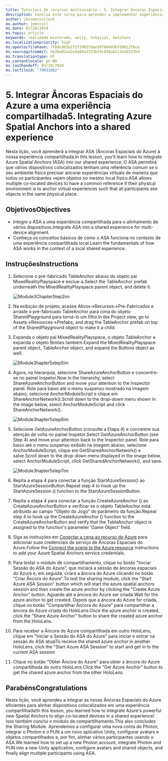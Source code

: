 ```yaml
---
title: Tutoriais de recursos multiusuário – 5. Integrar Âncoras Espaciais do Azure a uma experiência compartilhada
description: Conclua este curso para aprender a implementar experiências compartilhadas de vários usuários em um aplicativo do HoloLens 2.
author: jessemcculloch
ms.author: jemccull
ms.date: 02/26/2019
ms.topic: article
keywords: realidade misturada, unity, tutorial, hololens
ms.localizationpriority: high
ms.openlocfilehash: 7fb8cd03b2f3739037dee38786493bfd9012f6ce
ms.sourcegitcommit: 5b2ba01aa2e4a80a3333bfdc850ab213a1b523b9
ms.translationtype: HT
ms.contentlocale: pt-BR
ms.lasthandoff: 03/10/2020
ms.locfileid: "79031682"
---
```

# <a name="5-integrating-azure-spatial-anchors-into-a-shared-experience"></a><span data-ttu-id="3d6ed-105">5. Integrar Âncoras Espaciais do Azure a uma experiência compartilhada</span><span class="sxs-lookup"><span data-stu-id="3d6ed-105">5. Integrating Azure Spatial Anchors into a shared experience</span></span>

<span data-ttu-id="3d6ed-106">Nesta lição, você aprenderá a integrar ASA (Âncoras Espaciais do Azure) à nossa experiência compartilhada.</span><span class="sxs-lookup"><span data-stu-id="3d6ed-106">In this lesson, you'll learn how to integrate Azure Spatial Anchors (ASA) into our shared experience.</span></span> <span data-ttu-id="3d6ed-107">O ASA permitirá que vários dispositivos colocalizados tenham uma referência comum se o seu ambiente físico precisar ancorar experiências virtuais de maneira que todos os participantes vejam objetos no mesmo local físico.</span><span class="sxs-lookup"><span data-stu-id="3d6ed-107">ASA allows multiple co-located devices to have a common reference if their physical environment is to anchor virtual experiences such that all participants see objects in the same physical place.</span></span>

## <a name="objectives"></a><span data-ttu-id="3d6ed-108">Objetivos</span><span class="sxs-lookup"><span data-stu-id="3d6ed-108">Objectives</span></span>

* <span data-ttu-id="3d6ed-109">Integre o ASA a uma experiência compartilhada para o alinhamento de vários dispositivos.</span><span class="sxs-lookup"><span data-stu-id="3d6ed-109">Integrate ASA into a shared experience for multi-device alignment.</span></span>
* <span data-ttu-id="3d6ed-110">Conheça os conceitos básicos de como o ASA funciona no contexto de uma experiência compartilhada local.</span><span class="sxs-lookup"><span data-stu-id="3d6ed-110">Learn the fundamentals of how ASA works in the context of a local shared experience.</span></span>

## <a name="instructions"></a><span data-ttu-id="3d6ed-111">Instruções</span><span class="sxs-lookup"><span data-stu-id="3d6ed-111">Instructions</span></span>

1. <span data-ttu-id="3d6ed-112">Selecione o pré-fabricado TableAnchor abaixo do objeto pai MixedRealityPlayspace e exclua-a.</span><span class="sxs-lookup"><span data-stu-id="3d6ed-112">Select the TableAnchor prefab underneath the MixedRealityPlayspace parent object, and delete it.</span></span>

    ![Module3Chapter5tep2im](images/module3chapter5step2im.PNG)

2. <span data-ttu-id="3d6ed-114">Na exibição de projeto, acesse Ativos->Recursos->Pré-Fabricados e arraste o pré-fabricado TableAnchor para cima do objeto SharedPlayground para torná-lo um filho.</span><span class="sxs-lookup"><span data-stu-id="3d6ed-114">In the Project view, go to Assets->Resources->Prefabs, and drag the TableAnchor prefab on top of the SharedPlayground object to make it a child.</span></span>

3. <span data-ttu-id="3d6ed-115">Expanda o objeto pai MixedRealityPlayspace, o objeto TableAnchor e expanda o objeto Botões também.</span><span class="sxs-lookup"><span data-stu-id="3d6ed-115">Expand the MixedRealityPlayspace parent object, TableAnchor object, and expand the Buttons object as well.</span></span>

    ![Module3hapter5step5im](images/module3chapter5step5im.PNG)

4. <span data-ttu-id="3d6ed-117">Agora, na hierarquia, selecione ShareAzureAnchorButton e concentre-se no painel Inspetor.</span><span class="sxs-lookup"><span data-stu-id="3d6ed-117">Now in the hierarchy, select ShareAzureAnchorButton and move your attention to the Inspector panel.</span></span> <span data-ttu-id="3d6ed-118">Role para baixo até o menu suspenso mostrado na imagem abaixo, selecione AnchorModuleScript e clique em ShareAnchorNetwork().</span><span class="sxs-lookup"><span data-stu-id="3d6ed-118">Scroll down to the drop-down menu shown in the image below, select AnchorModuleScript and click ShareAnchorNetwork().</span></span>

    ![Module3hapter5step6im](images/module3chapter5step6im.PNG)

5. <span data-ttu-id="3d6ed-120">Selecione GetAzureAnchorButton (consulte a Etapa 4) e concentre sua atenção de volta no painel Inspetor.</span><span class="sxs-lookup"><span data-stu-id="3d6ed-120">Select GetAzureAnchorButton (see Step 4) and move your attention back to the Inspector panel.</span></span> <span data-ttu-id="3d6ed-121">Role para baixo até o menu suspenso exibido na imagem abaixo, selecione AnchorModuleScript, clique em GetSharedAnchorNetwork() e salve.</span><span class="sxs-lookup"><span data-stu-id="3d6ed-121">Scroll down to the drop-down menu displayed in the image below, select AnchorModuleScript, click GetSharedAnchorNetwork(), and save.</span></span>

    ![Module3hapter5step7im](images/module3chapter5step7im.PNG)

6. <span data-ttu-id="3d6ed-123">Repita a etapa 4 para conectar a função StartAzureSession() ao StartAzureSessionButton.</span><span class="sxs-lookup"><span data-stu-id="3d6ed-123">Repeat step 4 to hook up the StartAzureSession () function to the StartAzureSessionButton.</span></span>

7. <span data-ttu-id="3d6ed-124">Repita a etapa 4 para conectar a função CreateAzureAnchor () ao CreateAzureAnchorButton e verificar se o objeto TableAnchor está atribuído ao campo "Objeto do Jogo" do parâmetro da função.</span><span class="sxs-lookup"><span data-stu-id="3d6ed-124">Repeat step 4 to hook up the CreateAzureAnchor () function to the CreateAzureAnchorButton and verify that the TableAnchor object is assigned to the function's parameter 'Game Object' field.</span></span>

8. <span data-ttu-id="3d6ed-125">Siga as instruções em [Conectar a cena ao recurso do Azure](mrlearning-asa-ch1.md#4-connect-the-scene-to-the-azure-resource) para adicionar suas credenciais de serviço de Âncoras Espaciais do Azure.</span><span class="sxs-lookup"><span data-stu-id="3d6ed-125">Follow the [Connect the scene to the Azure resource](mrlearning-asa-ch1.md#4-connect-the-scene-to-the-azure-resource) instructions to add your Azure Spatial Anchors service credentials.</span></span>

9. <span data-ttu-id="3d6ed-126">Para testar o módulo de compartilhamento, clique no botão "Iniciar Sessão do ASA do Azure", que iniciará a sessão de âncoras espaciais do Azure e, em seguida, criará a âncora do Azure clicando no botão "Criar Âncora do Azure".</span><span class="sxs-lookup"><span data-stu-id="3d6ed-126">To test the sharing module, click the "Start Azure ASA Session" button which will start the azure spatial anchors session and then create the azure anchor by clicking the "Create Azure Anchor" button.</span></span> <span data-ttu-id="3d6ed-127">Aguarde até a âncora do Azure ser criada.</span><span class="sxs-lookup"><span data-stu-id="3d6ed-127">Wait for the azure anchor to get created.</span></span> <span data-ttu-id="3d6ed-128">Depois que a âncora do Azure for criada, clique no botão "Compartilhar Âncora do Azure" para compartilhar a âncora do Azure criada do HoloLens.</span><span class="sxs-lookup"><span data-stu-id="3d6ed-128">Once the azure anchor is created, click the "Share Azure Anchor" button to share the created azure anchor from the HoloLens.</span></span>

10. <span data-ttu-id="3d6ed-129">Para receber a Âncora do Azure compartilhada em outro HoloLens, clique em "Iniciar a Sessão do ASA do Azure" para iniciar e entrar na sessão do ASA atual</span><span class="sxs-lookup"><span data-stu-id="3d6ed-129">To receive the shared azure anchor in another HoloLens, click the "Start Azure ASA Session" to start and get in to the current ASA session</span></span>

11. <span data-ttu-id="3d6ed-130">Clique no botão "Obter Âncora do Azure" para obter a âncora do Azure compartilhada do outro HoloLens.</span><span class="sxs-lookup"><span data-stu-id="3d6ed-130">Click the "Get Azure Anchor" button to get the shared azure anchor from the other HoloLens.</span></span>

## <a name="congratulations"></a><span data-ttu-id="3d6ed-131">Parabéns</span><span class="sxs-lookup"><span data-stu-id="3d6ed-131">Congratulations</span></span>

<span data-ttu-id="3d6ed-132">Nesta lição, você aprendeu a integrar as novas Âncoras Espaciais do Azure eficientes para alinhar dispositivos colocalizados em uma experiência compartilhada!</span><span class="sxs-lookup"><span data-stu-id="3d6ed-132">In this lesson, you learned how to integrate Azure's powerful new Spatial Anchors to align co-located devices in a shared experience!</span></span> <span data-ttu-id="3d6ed-133">Isso também conclui o módulo de compartilhamento.</span><span class="sxs-lookup"><span data-stu-id="3d6ed-133">This also concludes the Sharing Module.</span></span> <span data-ttu-id="3d6ed-134">Aprendemos a configurar uma nova conta do Photon, integrar o Photon e o PUN a um novo aplicativo Unity, configurar avatars e objetos compartilhados e, por fim, alinhar vários participantes usando o ASA.</span><span class="sxs-lookup"><span data-stu-id="3d6ed-134">We learned how to set up a new Photon account, integrate Photon and PUN into a new Unity application, configure avatars and shared objects, and finally align multiple participants using ASA.</span></span>
